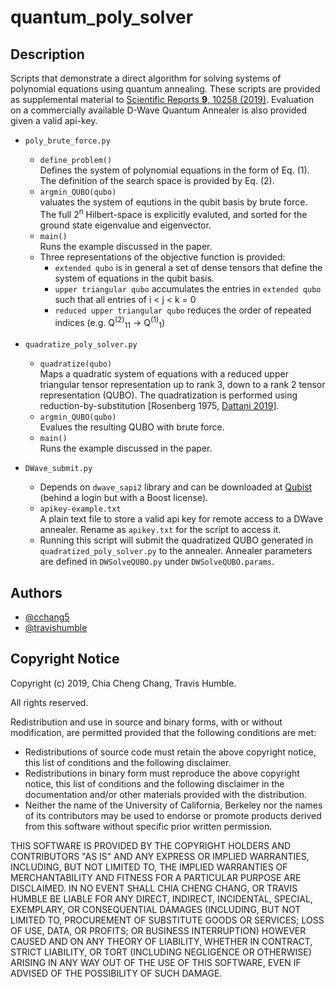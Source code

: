 # quantum_poly_solver

## Description
Scripts that demonstrate a direct algorithm for solving systems of polynomial equations using quantum annealing. These scripts are provided as supplemental material to [Scientific Reports **9**, 10258 (2019)](https://www.nature.com/articles/s41598-019-46729-0). Evaluation on a commercially available D-Wave Quantum Annealer is also provided given a valid api-key.

- `poly_brute_force.py`
  - `define_problem()` </br> Defines the system of polynomial equations in the form of Eq. (1). The definition of the search space is provided by Eq. (2).
  - `argmin_QUBO(qubo)` </br> valuates the system of equtions in the qubit basis by brute force. The full 2<sup>n</sup> Hilbert-space is explicitly evaluted, and sorted for the ground state eigenvalue and eigenvector. 
  - `main()` </br> Runs the example discussed in the paper.
  - Three representations of the objective function is provided:
    - `extended qubo` is in general a set of dense tensors that define the system of equations in the qubit basis.
    - `upper triangular qubo` accumulates the entries in `extended qubo` such that all entries of i < j < k = 0
    - `reduced upper triangular qubo` reduces the order of repeated indices (e.g. Q<sup>(2)</sup><sub>11</sub> → Q<sup>(1)</sup><sub>1</sub>)
    
- `quadratize_poly_solver.py`
  - `quadratize(qubo)` </br> Maps a quadratic system of equations with a reduced upper triangular tensor representation up to rank 3, down to a rank 2 tensor representation (QUBO). The quadratization is performed using reduction-by-substitution [Rosenberg 1975, [Dattani 2019](https://arxiv.org/abs/1901.04405)].
  - `argmin_QUBO(qubo)` </br> Evalues the resulting QUBO with brute force.
  - `main()` </br> Runs the example discussed in the paper.

- `DWave_submit.py`
  - Depends on `dwave_sapi2` library and can be downloaded at [Qubist](https://cloud.dwavesys.com/qubist/downloads/) (behind a login but with a Boost license).
  - `apikey-example.txt` </br> A plain text file to store a valid api key for remote access to a DWave annealer. Rename as `apikey.txt` for the script to access it.
  - Running this script will submit the quadratized QUBO generated in `quadratized_poly_solver.py` to the annealer. Annealer parameters are defined in `DWSolveQUBO.py` under `DWSolveQUBO.params`.

## Authors
* [@cchang5](https://github.com/cchang5)
* [@travishumble](https://github.com/travishumble)

## Copyright Notice
Copyright (c) 2019, Chia Cheng Chang, Travis Humble.

All rights reserved.

Redistribution and use in source and binary forms, with or without modification, are permitted provided that the following conditions are met:
- Redistributions of source code must retain the above copyright notice, this list of conditions and the following disclaimer.
- Redistributions in binary form must reproduce the above copyright notice, this list of conditions and the following disclaimer in the documentation and/or other materials provided with the distribution.
- Neither the name of the University of California, Berkeley nor the names of its contributors may be used to endorse or promote products derived from this software without specific prior written permission.

THIS SOFTWARE IS PROVIDED BY THE COPYRIGHT HOLDERS AND CONTRIBUTORS "AS IS" AND
ANY EXPRESS OR IMPLIED WARRANTIES, INCLUDING, BUT NOT LIMITED TO, THE IMPLIED
WARRANTIES OF MERCHANTABILITY AND FITNESS FOR A PARTICULAR PURPOSE ARE
DISCLAIMED. IN NO EVENT SHALL CHIA CHENG CHANG, OR TRAVIS HUMBLE BE LIABLE FOR ANY
DIRECT, INDIRECT, INCIDENTAL, SPECIAL, EXEMPLARY, OR CONSEQUENTIAL DAMAGES
(INCLUDING, BUT NOT LIMITED TO, PROCUREMENT OF SUBSTITUTE GOODS OR SERVICES;
LOSS OF USE, DATA, OR PROFITS; OR BUSINESS INTERRUPTION) HOWEVER CAUSED AND
ON ANY THEORY OF LIABILITY, WHETHER IN CONTRACT, STRICT LIABILITY, OR TORT
(INCLUDING NEGLIGENCE OR OTHERWISE) ARISING IN ANY WAY OUT OF THE USE OF THIS
SOFTWARE, EVEN IF ADVISED OF THE POSSIBILITY OF SUCH DAMAGE.
